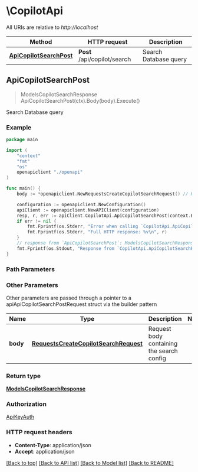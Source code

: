 # \CopilotApi

All URIs are relative to *http://localhost*

Method | HTTP request | Description
------------- | ------------- | -------------
[**ApiCopilotSearchPost**](CopilotApi.md#ApiCopilotSearchPost) | **Post** /api/copilot/search | Search Database query



## ApiCopilotSearchPost

> ModelsCopilotSearchResponse ApiCopilotSearchPost(ctx).Body(body).Execute()

Search Database query



### Example

```go
package main

import (
    "context"
    "fmt"
    "os"
    openapiclient "./openapi"
)

func main() {
    body := *openapiclient.NewRequestsCreateCopilotSearchRequest() // RequestsCreateCopilotSearchRequest | Request body containing the search config

    configuration := openapiclient.NewConfiguration()
    apiClient := openapiclient.NewAPIClient(configuration)
    resp, r, err := apiClient.CopilotApi.ApiCopilotSearchPost(context.Background()).Body(body).Execute()
    if err != nil {
        fmt.Fprintf(os.Stderr, "Error when calling `CopilotApi.ApiCopilotSearchPost``: %v\n", err)
        fmt.Fprintf(os.Stderr, "Full HTTP response: %v\n", r)
    }
    // response from `ApiCopilotSearchPost`: ModelsCopilotSearchResponse
    fmt.Fprintf(os.Stdout, "Response from `CopilotApi.ApiCopilotSearchPost`: %v\n", resp)
}
```

### Path Parameters



### Other Parameters

Other parameters are passed through a pointer to a apiApiCopilotSearchPostRequest struct via the builder pattern


Name | Type | Description  | Notes
------------- | ------------- | ------------- | -------------
 **body** | [**RequestsCreateCopilotSearchRequest**](RequestsCreateCopilotSearchRequest.md) | Request body containing the search config | 

### Return type

[**ModelsCopilotSearchResponse**](ModelsCopilotSearchResponse.md)

### Authorization

[ApiKeyAuth](../README.md#ApiKeyAuth)

### HTTP request headers

- **Content-Type**: application/json
- **Accept**: application/json

[[Back to top]](#) [[Back to API list]](../README.md#documentation-for-api-endpoints)
[[Back to Model list]](../README.md#documentation-for-models)
[[Back to README]](../README.md)


